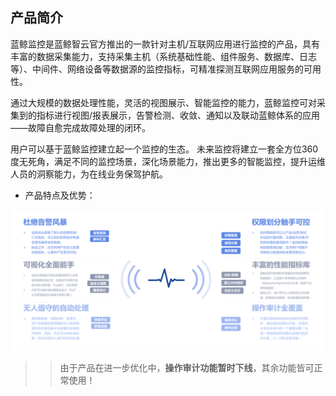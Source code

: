 ## 产品简介

蓝鲸监控是蓝鲸智云官方推出的一款针对主机/互联网应用进行监控的产品，具有丰富的数据采集能力，支持采集主机（系统基础性能、组件服务、数据库、日志等）、中间件、网络设备等数据源的监控指标，可精准探测互联网应用服务的可用性。

通过大规模的数据处理性能，灵活的视图展示、智能监控的能力，蓝鲸监控可对采集到的指标进行视图/报表展示，告警检测、收敛、通知以及联动蓝鲸体系的应用——故障自愈完成故障处理的闭环。

用户可以基于蓝鲸监控建立起一个监控的生态。 未来监控将建立一套全方位360度无死角，满足不同的监控场景，深化场景能力，推出更多的智能监控，提升运维人员的洞察能力，为在线业务保驾护航。

- 产品特点及优势：

![Advantage](../media/Advantage.png)

>> 由于产品在进一步优化中，**操作审计功能暂时下线**，其余功能皆可正常使用！

